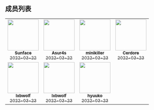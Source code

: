 ## 成员列表

<table>
  <tr>
    <td align="center">
        <a href="http://im.dev">
            <img src="https://avatars.githubusercontent.com/u/7036754?v=4?s=100" width="100px;" alt=""/>
            <br />
            <sub><b>Sunface</b></sub>
            <br />
            <sub>2022-03-22</sub>
        </a>
    </td>
    <td align="center">
        <a href="https://github.com/asur4s">
            <img src="https://avatars.githubusercontent.com/u/99897242?v=4?s=100" width="100px;" alt=""/>
            <br />
            <sub><b>Asur4s</b></sub>
            <br />
            <sub>2022-03-22</sub>
        </a>
    </td>
    <td align="center">
        <a href="https://github.com/minikiller">
            <img src="https://avatars.githubusercontent.com/u/5356570?v=4?s=100" width="100px;" alt=""/>
            <br />
            <sub><b>minikiller</b></sub>
            <br />
            <sub>2022-03-23</sub>
        </a>
    </td>
    <td align="center">
        <a href="https://github.com/Cerdore">
            <img src="https://avatars.githubusercontent.com/u/24353799?v=4?s=100" width="100px;" alt=""/>
            <br />
            <sub><b>Cerdore</b></sub>
            <br />
            <sub>2022-03-23</sub>
        </a>
    </td>
  </tr>
  <tr>
        <td align="center">
            <a href="https://github.com/FaceFall">
                <img src="https://avatars.githubusercontent.com/u/37741552?v=4?s=100" width="100px;" alt=""/>
                <br />
                <sub><b>lxbwolf</b></sub>
                <br />
                <sub>2022-03-23</sub>
            </a>
        </td>
        <td align="center">
            <a href="https://github.com/lxbwolf">
                <img src="https://avatars.githubusercontent.com/u/12119889?v=4?s=100" width="100px;" alt=""/>
                <br />
                <sub><b>lxbwolf</b></sub>
                <br />
                <sub>2022-03-23</sub>
            </a>
        </td>
        <td align="center">
            <a href="https://github.com/hyuuko">
                <img src="https://avatars.githubusercontent.com/u/44204137?v=4?s=100" width="100px;" alt=""/>
                <br />
                <sub><b>hyuuko</b></sub>
                <br />
                <sub>2022-03-23</sub>
            </a>
        </td>
  </tr>
</table>

